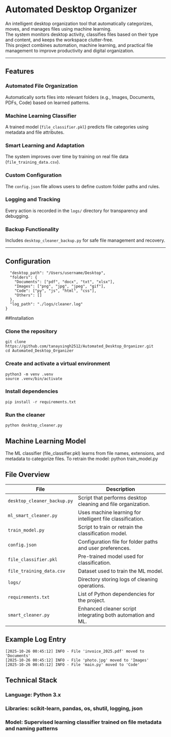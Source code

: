 # Automated Desktop Organizer

An intelligent desktop organization tool that automatically categorizes, moves, and manages files using machine learning.  
The system monitors desktop activity, classifies files based on their type and content, and keeps the workspace clutter-free.  
This project combines automation, machine learning, and practical file management to improve productivity and digital organization.

---

## Features

### Automated File Organization
Automatically sorts files into relevant folders (e.g., Images, Documents, PDFs, Code) based on learned patterns.

### Machine Learning Classifier
A trained model (`file_classifier.pkl`) predicts file categories using metadata and file attributes.

### Smart Learning and Adaptation
The system improves over time by training on real file data (`file_training_data.csv`).

### Custom Configuration
The `config.json` file allows users to define custom folder paths and rules.

### Logging and Tracking
Every action is recorded in the `logs/` directory for transparency and debugging.

### Backup Functionality
Includes `desktop_cleaner_backup.py` for safe file management and recovery.

---

## Configuration

```{
  "desktop_path": "/Users/username/Desktop",
  "folders": {
    "Documents": ["pdf", "docx", "txt", "xlsx"],
    "Images": ["png", "jpg", "jpeg", "gif"],
    "Code": ["py", "js", "html", "css"],
    "Others": []
  },
  "log_path": "./logs/cleaner.log"
}
```

##Installation

### Clone the repository
```
git clone https://github.com/tanaysingh2512/Automated_Desktop_Organizer.git
cd Automated_Desktop_Organizer
```

### Create and activate a virtual environment
```
python3 -m venv .venv
source .venv/bin/activate
```

### Install dependencies
```
pip install -r requirements.txt
```

### Run the cleaner
```
python desktop_cleaner.py
```

## Machine Learning Model

The ML classifier (file_classifier.pkl) learns from file names, extensions, and metadata to categorize files.
To retrain the model:
python train_model.py

## File Overview

| File                        | Description                                                       |
| --------------------------- | ----------------------------------------------------------------- |
| `desktop_cleaner_backup.py` | Script that performs desktop cleaning and file organization. |
| `ml_smart_cleaner.py`       | Uses machine learning for intelligent file classification.        |
| `train_model.py`            | Script to train or retrain the classification model.              |
| `config.json`               | Configuration file for folder paths and user preferences.         |
| `file_classifier.pkl`       | Pre-trained model used for classification.                        |
| `file_training_data.csv`    | Dataset used to train the ML model.                               |
| `logs/`                     | Directory storing logs of cleaning operations.                    |
| `requirements.txt`          | List of Python dependencies for the project.                      |
| `smart_cleaner.py`          | Enhanced cleaner script integrating both automation and ML.       |

## Example Log Entry
```
[2025-10-26 00:45:12] INFO - File 'invoice_2025.pdf' moved to 'Documents'
[2025-10-26 00:45:12] INFO - File 'photo.jpg' moved to 'Images'
[2025-10-26 00:45:12] INFO - File 'main.py' moved to 'Code'
```
## Technical Stack

### Language: Python 3.x

### Libraries: scikit-learn, pandas, os, shutil, logging, json

### Model: Supervised learning classifier trained on file metadata and naming patterns
